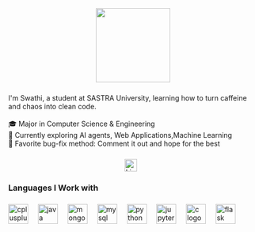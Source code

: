 <div align="center">
  <img height="150" src="https://images-wixmp-ed30a86b8c4ca887773594c2.wixmp.com/f/b44ee5b5-b01c-4d38-8b6f-ceb37d924488/d5fuphf-3f59d783-9e1a-4277-9971-738431abb113.png?token=eyJ0eXAiOiJKV1QiLCJhbGciOiJIUzI1NiJ9.eyJzdWIiOiJ1cm46YXBwOjdlMGQxODg5ODIyNjQzNzNhNWYwZDQxNWVhMGQyNmUwIiwiaXNzIjoidXJuOmFwcDo3ZTBkMTg4OTgyMjY0MzczYTVmMGQ0MTVlYTBkMjZlMCIsIm9iaiI6W1t7InBhdGgiOiJcL2ZcL2I0NGVlNWI1LWIwMWMtNGQzOC04YjZmLWNlYjM3ZDkyNDQ4OFwvZDVmdXBoZi0zZjU5ZDc4My05ZTFhLTQyNzctOTk3MS03Mzg0MzFhYmIxMTMucG5nIn1dXSwiYXVkIjpbInVybjpzZXJ2aWNlOmZpbGUuZG93bmxvYWQiXX0.frUKc2twxa38UD9BIwr7XGBN1Hxt40H3M41tswutySM"  />
</div>

###

<h3 align="center"><Hello from Swathi /></h3>

###

<p align="left">I'm Swathi, a student at SASTRA University, learning how to turn caffeine and chaos into clean code.  <br><br>🎓 Major in Computer Science & Engineering   <br>🌱 Currently exploring AI agents, Web Applications,Machine Learning<br>🧠 Favorite bug-fix method: Comment it out and hope for the best</p>

###

<div align="center">
  <a href="https://www.linkedin.com/in/swathi-sivaprabu-b97840300?utm_source=share&utm_campaign=share_via&utm_content=profile&utm_medium=android_app" target="_blank">
    <img src="https://img.shields.io/static/v1?message=LinkedIn&logo=linkedin&label=&color=0077B5&logoColor=white&labelColor=&style=for-the-badge" height="25" alt="LinkedIn Badge" style="margin-right: 10px;" />
  </a>
</div>


###

<h3 align="left">Languages I Work with </h3>

###

<div align="left">
  <img src="https://cdn.jsdelivr.net/gh/devicons/devicon/icons/cplusplus/cplusplus-original.svg" height="40" alt="cplusplus logo"  />
  <img width="12" />
  <img src="https://cdn.jsdelivr.net/gh/devicons/devicon/icons/java/java-original.svg" height="40" alt="java logo"  />
  <img width="12" />
  <img src="https://cdn.jsdelivr.net/gh/devicons/devicon/icons/mongodb/mongodb-original.svg" height="40" alt="mongodb logo"  />
  <img width="12" />
  <img src="https://cdn.jsdelivr.net/gh/devicons/devicon/icons/mysql/mysql-original.svg" height="40" alt="mysql logo"  />
  <img width="12" />
  <img src="https://cdn.jsdelivr.net/gh/devicons/devicon/icons/python/python-original.svg" height="40" alt="python logo"  />
  <img width="12" />
  <img src="https://cdn.jsdelivr.net/gh/devicons/devicon/icons/jupyter/jupyter-original.svg" height="40" alt="jupyter logo"  />
  <img width="12" />
  <img src="https://cdn.jsdelivr.net/gh/devicons/devicon/icons/c/c-original.svg" height="40" alt="c logo"  />
  <img width="12" />
  <img src="https://cdn.jsdelivr.net/gh/devicons/devicon/icons/flask/flask-original.svg" height="40" alt="flask logo"  />
</div>

###
